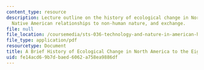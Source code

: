 ```yaml
---
content_type: resource
description: Lecture outline on the history of ecological change in North America,
  Native American relationships to non-human nature, and exchange.
file: null
file_location: /coursemedia/sts-036-technology-and-nature-in-american-history-spring-2008/fe14acd69b7dbaed6062a758ea9886df_wk2_outline.pdf
file_type: application/pdf
resourcetype: Document
title: A Brief History of Ecological Change in North America to the Eighteenth Century
uid: fe14acd6-9b7d-baed-6062-a758ea9886df
---
```

